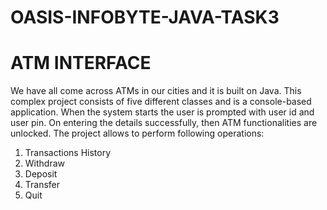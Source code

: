 # OASIS-INFOBYTE-JAVA-TASK3

# ATM INTERFACE

We have all come across ATMs in our cities and it is built on Java. This complex project consists of five different classes and is a console-based application. When the system starts the user is prompted with user id and user pin. On entering the details successfully, then ATM functionalities are unlocked. The project allows to perform following operations:

1. Transactions History
2. Withdraw
3. Deposit
4. Transfer
5. Quit
